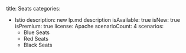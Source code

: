 title: Seats
categories:
  - Istio
description: new lp.md description
isAvailable: true
isNew: true
isPremium: true
license: Apache
scenarioCount: 4
scenarios:
    - Blue Seats
    - Red Seats
    - Black Seats